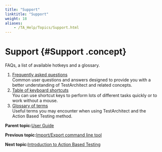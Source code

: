 ```yaml
--- 
title: "Support"
linktitle: "Support"
weight: 18
aliases: 
    - /TA_Help/Topics/Support.html
---
```

# Support {#Support .concept}

FAQs, a list of available hotkeys and a glossary.

1.  [Frequently asked questions](../../TA_Help/Topics/Support_FAQ.html)  
Common user questions and answers designed to provide you with a better understanding of TestArchitect and related concepts.
2.  [Table of keyboard shortcuts](../../TA_Help/Topics/Support_Hotkey.html)  
You can use shortcut keys to perform lots of different tasks quickly or to work without a mouse.
3.  [Glossary of terms](../../TA_Help/Topics/Support_Glossary.html)  
Useful terms you may encounter when using TestArchitect and the Action Based Testing method.

**Parent topic:**[User Guide](../../TA_Help/Topics/User_Guide_begin.html)

**Previous topic:**[Import/Export command line tool](../../TA_Help/Topics/ug_export_import_tool.html)

**Next topic:**[Introduction to Action Based Testing](../../TA_Help/Topics/ABT.html)

